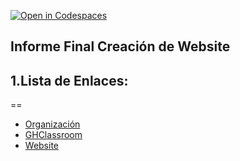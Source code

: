 [![Open in Codespaces](https://classroom.github.com/assets/launch-codespace-7f7980b617ed060a017424585567c406b6ee15c891e84e1186181d67ecf80aa0.svg)](https://classroom.github.com/open-in-codespaces?assignment_repo_id=12886331)

## Informe Final Creación de Website

## 1.Lista de Enlaces:
==

- [Organización](https://github.com/ull-mfp-aet-2324-alu0100833485)
- [GHClassroom](https://classroom.github.com/classrooms/149103862-ull-mfp-aet-2324-alu0100833485)
- [Website](https://ull-mfp-aet-2324.github.io/asignatura-website-david-alonso-trujillo-0100833485/)

